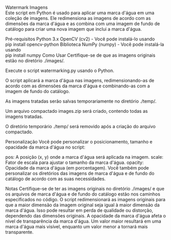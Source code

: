 Watermark Imagens <br>
Este script em Python é usado para aplicar uma marca d'água em uma coleção de imagens. Ele redimensiona as imagens de acordo com as dimensões da marca d'água e as combina com uma imagem de fundo de catálogo para criar uma nova imagem que inclui a marca d'água.

Pré-requisitos
Python 3.x
OpenCV (cv2) - Você pode instalá-lo usando <br> pip install opencv-python
Biblioteca NumPy (numpy) - Você pode instalá-la usando <br> pip install numpy
Como Usar
Certifique-se de que as imagens originais estão no diretório ./images/.

Execute o script watermarking.py usando o Python.

O script aplicará a marca d'água nas imagens, redimensionando-as de acordo com as dimensões da marca d'água e combinando-as com a imagem de fundo do catálogo.

As imagens tratadas serão salvas temporariamente no diretório ./temp/.

Um arquivo compactado images.zip será criado, contendo todas as imagens tratadas.

O diretório temporário ./temp/ será removido após a criação do arquivo compactado.

Personalização
Você pode personalizar o posicionamento, tamanho e opacidade da marca d'água no script:

pos: A posição (x, y) onde a marca d'água será aplicada na imagem.
scale: Fator de escala para ajustar o tamanho da marca d'água.
opacity: Opacidade da marca d'água (em porcentagem).
Você também pode personalizar os diretórios das imagens de marca d'água e de fundo do catálogo de acordo com as suas necessidades.

Notas
Certifique-se de ter as imagens originais no diretório ./images/ e que os arquivos de marca d'água e de fundo do catálogo estão nos caminhos especificados no código.
O script redimensionará as imagens originais para que a maior dimensão da imagem original seja igual à maior dimensão da marca d'água. Isso pode resultar em perda de qualidade ou distorção, dependendo das dimensões originais.
A opacidade da marca d'água afeta o nível de transparência da marca d'água. Um valor maior resultará em uma marca d'água mais visível, enquanto um valor menor a tornará mais transparente.
